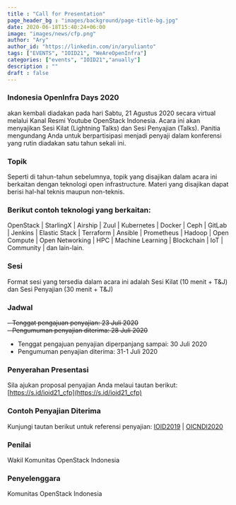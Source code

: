 ```yaml
---
title : "Call for Presentation"
page_header_bg : "images/background/page-title-bg.jpg"
date: 2020-06-18T15:40:24+06:00
image: "images/news/cfp.png"
author: "Ary"
author_id: "https://linkedin.com/in/aryulianto"
tags: ["EVENTS", "IOID21", "WeAreOpenInfra"]
categories: ["events", "IOID21","anually"]
description : ""
draft : false
---
```

### Indonesia OpenInfra Days 2020 

akan kembali diadakan pada hari Sabtu, 21 Agustus 2020 secara virtual melalui Kanal Resmi Youtube OpenStack Indonesia. Acara ini akan menyajikan Sesi Kilat (Lightning Talks) dan Sesi Penyajian (Talks). Panitia mengundang Anda untuk berpartisipasi menjadi penyaji dalam konferensi yang rutin diadakan satu tahun sekali ini.

### Topik
Seperti di tahun-tahun sebelumnya, topik yang disajikan dalam acara ini berkaitan dengan teknologi open infrastructure. Materi yang disajikan dapat berisi hal-hal teknis maupun non-teknis.

### Berikut contoh teknologi yang berkaitan:
OpenStack | StarlingX | Airship | Zuul | Kubernetes | Docker | Ceph | GitLab | Jenkins | Elastic Stack | Terraform | Ansible | Prometheus | Hadoop | Open Compute | Open Networking | HPC | Machine Learning | Blockchain | IoT | Community | dan lain-lain.

### Sesi
Format sesi yang tersedia dalam acara ini adalah Sesi Kilat (10 menit + T&J) dan Sesi Penyajian (30 menit + T&J)

### Jadwal
~~– Tenggat pengajuan penyajian: 23 Juli 2020<br/>
– Pengumuman penyajian diterima: 28 Juli 2020~~

- Tenggat pengajuan penyajian diperpanjang sampai: 30 Juli 2020
- Pengumuman penyajian diterima: 31-1 Juli 2020

### Penyerahan Presentasi
Sila ajukan proposal penyajian Anda melaui tautan berikut: [https://s.id/ioid21_cfp](https://s.id/ioid21_cfp)

### Contoh Penyajian Diterima
Kunjungi tautan berikut untuk referensi penyajian: [IOID2019](https://www.openstack.id/2019/11/13/salindia-presentasi-ioid19/) | [OICNDI2020](https://www.openstack.id/2020/11/26/salindia-presentasi-oicndi2020/)

### Penilai
Wakil Komunitas OpenStack Indonesia

### Penyelenggara
Komunitas OpenStack Indonesia
